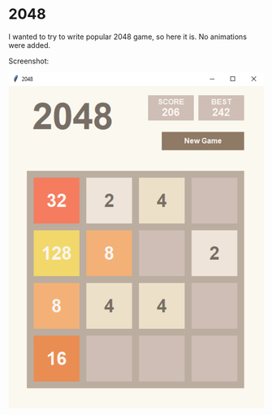 # 2048
I wanted to try to write popular 2048 game, so here it is. No animations were added.

Screenshot:

![Screenshot](https://github.com/FluffyMaguro/2048/blob/master/screen.png)
